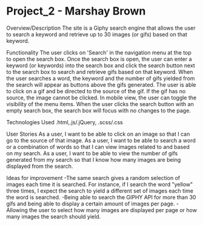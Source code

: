 # Project_2 - Marshay Brown

Overview/Description
The site is a Giphy search engine that allows the user to search a keyword and retrieve up to 30 images (or gifs) based on that keyword.

Functionality
The user clicks on 'Search' in the navigation menu at the top to open the search box. Once the search box is open, the user can enter a keyword (or keywords) into the search box and click the search button next to the search box to search and retrieve gifs based on that keyword.
When the user searches a word, the keyword and the number of gifs yielded from the search will appear as buttons above the gifs generated. 
The user is able to click on a gif and be directed to the source of the gif. If the gif has no source, the image cannot be clicked.
In mobile view, the user can toggle the visibility of the menu items.
When the user clicks the search button with an empty search box, the search box will focus with no changes to the page. 

Technologies Used
.html,.js/.jQuery, .scss/.css

User Stories
As a user, I want to be able to click on an image so that I can go to the source of that image.
As a user, I want to be able to search a word or a combination of words so that I can view images related to and based on my search. 
As a user, I want to be able to view the number of gifs generated from my search so that I know how many images are being displayed from the search.

Ideas for improvement
-The same search gives a random selection of images each time it is searched. For instance, if I search the word "yellow" three times, I expect the search to yield a different set of images each time the word is searched. 
-Being able to search the GIPHY API for more than 30 gifs and being able to display a certain amount of images per page.
-Allowing the user to select how many images are displayed per page or how many images the search should yield.
